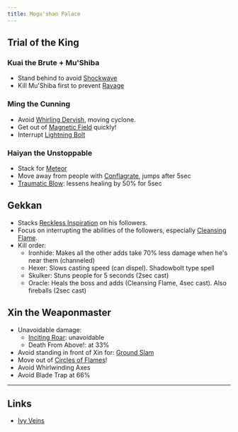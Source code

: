 ```yaml
---
title: Mogu'shan Palace
---
```


## Trial of the King
### Kuai the Brute + Mu'Shiba
* Stand behind to avoid [Shockwave](http://www.wowhead.com/spell=119922)
* Kill Mu'Shiba first to prevent [Ravage](http://www.wowhead.com/spell=119946)
### Ming the Cunning
* Avoid [Whirling Dervish](http://www.wowhead.com/spell=119981), moving cyclone.
* Get out of [Magnetic Field](http://www.wowhead.com/spell=120100) quickly!
* Interrupt [Lightning Bolt](http://www.wowhead.com/spell=123654)
### Haiyan the Unstoppable
* Stack for [Meteor](http://www.wowhead.com/spell=120195)
* Move away from people with [Conflagrate](http://www.wowhead.com/spell=120167), jumps after 5sec
* [Traumatic Blow](http://www.wowhead.com/spell=123655): lessens healing by 50% for 5sec

## Gekkan
* Stacks [Reckless Inspiration](http://www.wowhead.com/spell=118988) on his followers.
* Focus on interrupting the abilities of the followers, especially [Cleansing Flame](http://www.wowhead.com/spell=118940).
* Kill order:
  * Ironhide: Makes all the other adds take 70% less damage when he's near them (channeled)
  * Hexer: Slows casting speed (can dispel). Shadowbolt type spell
  * Skulker: Stuns people for 5 seconds (2sec cast)
  * Oracle: Heals the boss and adds (Cleansing Flame, 4sec cast). Also fireballs (2sec cast)

## Xin the Weaponmaster
* Unavoidable damage:
  * [Inciting Roar](http://www.wowhead.com/spell=122959): unavoidable
  * Death From Above!: at 33%
* Avoid standing in front of Xin for: [Ground Slam](http://www.wowhead.com/spell=119684)
* Move out of [Circles of Flames](http://www.wowhead.com/spell=17447)!
* Avoid Whirlwinding Axes
* Avoid Blade Trap at 66%

----

## Links
* [Ivy Veins](http://www.icy-veins.com/mogu-shan-palace-wow-heroic-dungeon-guide)
